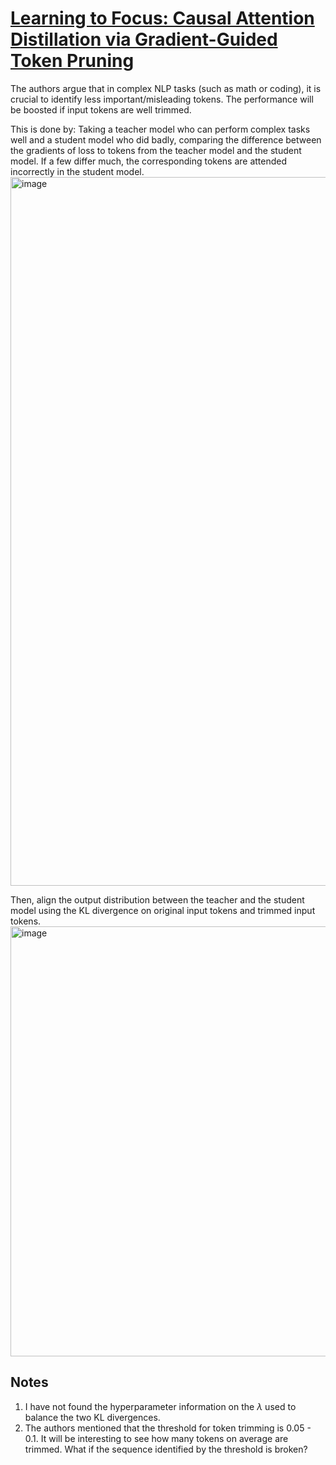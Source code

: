 # [Learning to Focus: Causal Attention Distillation via Gradient-Guided Token Pruning](https://www.arxiv.org/pdf/2506.07851)
The authors argue that in complex NLP tasks (such as math or coding), it is crucial to identify less important/misleading tokens. The performance will be boosted if input
tokens are well trimmed.

This is done by:
Taking a teacher model who can perform complex tasks well and a student model who did badly, comparing the difference between the gradients of loss to tokens from the teacher model and the student model.
If a few differ much, the corresponding tokens are attended incorrectly in the student model. 
<img width="1742" height="1134" alt="image" src="https://github.com/user-attachments/assets/314efe25-82c6-4327-843d-aa4a8d9f1d49" />

Then, align the output distribution between the teacher and the student model using the KL divergence on original input tokens and trimmed input tokens.
<img width="1744" height="688" alt="image" src="https://github.com/user-attachments/assets/f925ca70-61bc-469f-95ec-70cd6d47f9a5" />

## Notes
1. I have not found the hyperparameter information on the $\lambda$ used to balance the two KL divergences.
2. The authors mentioned that the threshold for token trimming is 0.05 - 0.1. It will be interesting to see how many tokens on average are trimmed.
   What if the sequence identified by the threshold is broken?
